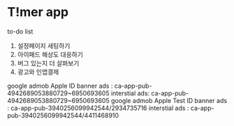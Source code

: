 #  T!mer app

to-do list
1. 설정페이지 세팅하기
2. 아이패드 해상도 대응하기
3. 버그 있는지 더 살펴보기
4. 광고와 인앱결제 

google admob Apple ID
    banner ads : ca-app-pub-4942689053880729~6950693605
    interstial ads: ca-app-pub-4942689053880729~6950693605
google admob Apple Test ID
    banner ads : ca-app-pub-3940256099942544/2934735716
    interstial ads : ca-app-pub-3940256099942544/4411468910
